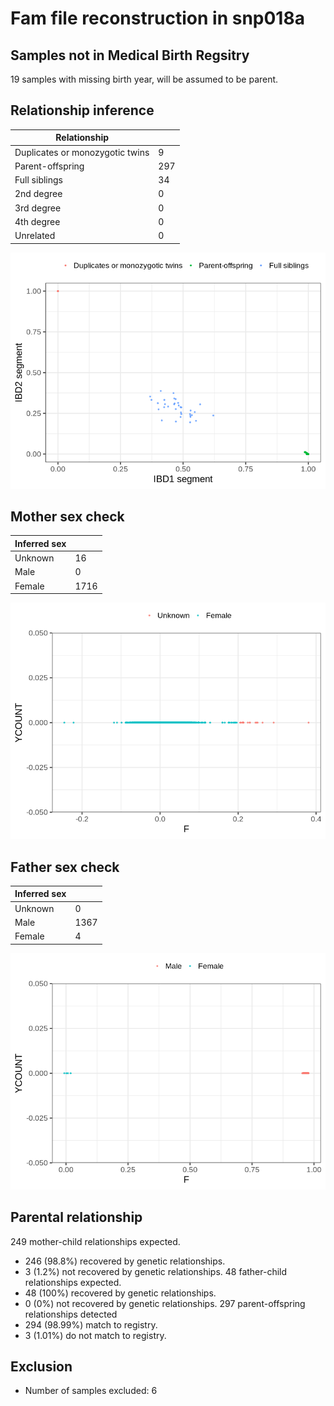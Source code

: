 # Fam file reconstruction in snp018a
## Samples not in Medical Birth Regsitry
19 samples with missing birth year, will be assumed to be parent.
## Relationship inference
| Relationship |   |
| ------------ | - |
| Duplicates or monozygotic twins| 9 |
| Parent-offspring| 297 |
| Full siblings| 34 |
| 2nd degree| 0 |
| 3rd degree| 0 |
| 4th degree| 0 |
| Unrelated| 0 |

![](fam_reconstruction/ibd_plot.png)
## Mother sex check
| Inferred sex |   |
| ------------ | - |
| Unknown | 16 |
| Male | 0 |
| Female | 1716 |

![](fam_reconstruction/mother_sex_plot.png)
## Father sex check
| Inferred sex |   |
| ------------ | - |
| Unknown | 0 |
| Male | 1367 |
| Female | 4 |

![](fam_reconstruction/father_sex_plot.png)
## Parental relationship
249 mother-child relationships expected.
- 246 (98.8%) recovered by genetic relationships.
- 3 (1.2%) not recovered by genetic relationships.
48 father-child relationships expected.
- 48 (100%) recovered by genetic relationships.
- 0 (0%) not recovered by genetic relationships.
297 parent-offspring relationships detected
- 294 (98.99%) match to registry.
- 3 (1.01%) do not match to registry.
## Exclusion
- Number of samples excluded: 6
